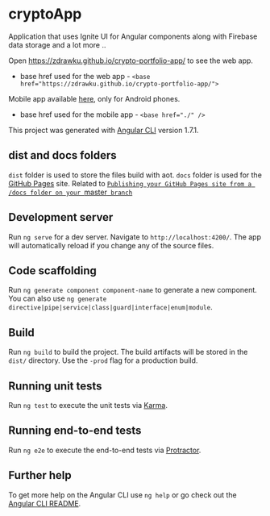 # cryptoApp

Application that uses Ignite UI for Angular components along with Firebase data storage and a lot more ..

Open https://zdrawku.github.io/crypto-portfolio-app/ to see the web app.
 - base href used for the web app - `<base href="https://zdrawku.github.io/crypto-portfolio-app/">`

Mobile app available [here](https://drive.google.com/drive/folders/1ooju9wTa-ttdkW_NJJPKkaVtPpMMJTmk?usp=sharing), only for Android phones.
 - base href used for the mobile app - `<base href="./" />`

This project was generated with [Angular CLI](https://github.com/angular/angular-cli) version 1.7.1.

## dist and docs folders

`dist` folder is used to store the files build with aot.
`docs` folder is used for the [GitHub Pages](https://zdrawku.github.io/crypto-portfolio-app/) site. Related to [`Publishing your GitHub Pages site from a /docs folder on your `master` branch`](https://zdrawku.github.io/crypto-portfolio-app/)

## Development server

Run `ng serve` for a dev server. Navigate to `http://localhost:4200/`. The app will automatically reload if you change any of the source files.

## Code scaffolding

Run `ng generate component component-name` to generate a new component. You can also use `ng generate directive|pipe|service|class|guard|interface|enum|module`.

## Build

Run `ng build` to build the project. The build artifacts will be stored in the `dist/` directory. Use the `-prod` flag for a production build.

## Running unit tests

Run `ng test` to execute the unit tests via [Karma](https://karma-runner.github.io).

## Running end-to-end tests

Run `ng e2e` to execute the end-to-end tests via [Protractor](http://www.protractortest.org/).

## Further help

To get more help on the Angular CLI use `ng help` or go check out the [Angular CLI README](https://github.com/angular/angular-cli/blob/master/README.md).
